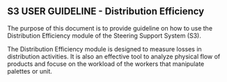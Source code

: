 ## **S3 USER GUIDELINE - Distribution Efficiency**

The purpose of this document is to provide guideline on how to use the Distribution Efficiency module of the Steering Support System \(S3\).

The Distribution Efficiency module is designed to measure losses in distribution activities. It is also an effective tool to analyze physical flow of products and focuse on the workload of the workers that manipulate palettes or unit.

